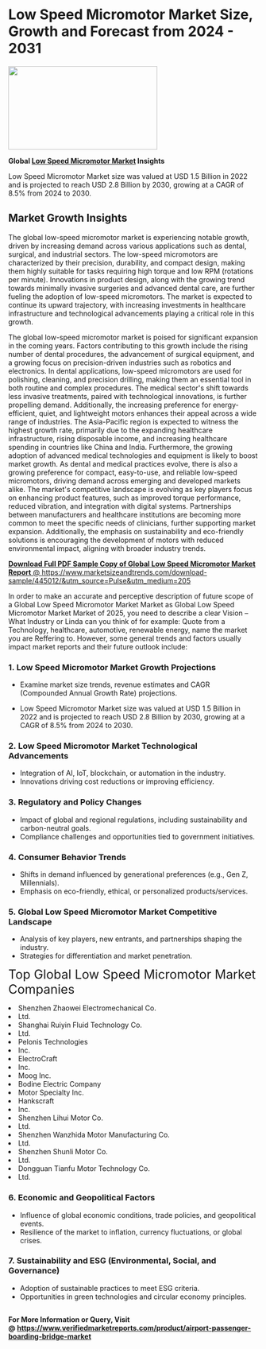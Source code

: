 <H1>Low Speed Micromotor Market Size, Growth and Forecast from 2024 - 2031</H1><img class="aligncenter size-medium wp-image-584254" src="https://thirdeyenews.in/wp-content/uploads/2024/09/Global-Market-Research-300x168.jpeg" alt="" width="300" height="168" /><p><strong>Global&nbsp;<a href="https://www.marketsizeandtrends.com/download-sample/445012/&amp;utm_source=Pulse&amp;utm_medium=205">Low Speed Micromotor Market</a> Insights</strong></p><p>Low Speed Micromotor Market size was valued at USD 1.5 Billion in 2022 and is projected to reach USD 2.8 Billion by 2030, growing at a CAGR of 8.5% from 2024 to 2030.</p><p><h2>Market Growth Insights</h2> <p>The global low-speed micromotor market is experiencing notable growth, driven by increasing demand across various applications such as dental, surgical, and industrial sectors. The low-speed micromotors are characterized by their precision, durability, and compact design, making them highly suitable for tasks requiring high torque and low RPM (rotations per minute). Innovations in product design, along with the growing trend towards minimally invasive surgeries and advanced dental care, are further fueling the adoption of low-speed micromotors. The market is expected to continue its upward trajectory, with increasing investments in healthcare infrastructure and technological advancements playing a critical role in this growth.</p> <p><a href="#"></a></p> <p>The global low-speed micromotor market is poised for significant expansion in the coming years. Factors contributing to this growth include the rising number of dental procedures, the advancement of surgical equipment, and a growing focus on precision-driven industries such as robotics and electronics. In dental applications, low-speed micromotors are used for polishing, cleaning, and precision drilling, making them an essential tool in both routine and complex procedures. The medical sector's shift towards less invasive treatments, paired with technological innovations, is further propelling demand. Additionally, the increasing preference for energy-efficient, quiet, and lightweight motors enhances their appeal across a wide range of industries. The Asia-Pacific region is expected to witness the highest growth rate, primarily due to the expanding healthcare infrastructure, rising disposable income, and increasing healthcare spending in countries like China and India. Furthermore, the growing adoption of advanced medical technologies and equipment is likely to boost market growth. As dental and medical practices evolve, there is also a growing preference for compact, easy-to-use, and reliable low-speed micromotors, driving demand across emerging and developed markets alike. The market's competitive landscape is evolving as key players focus on enhancing product features, such as improved torque performance, reduced vibration, and integration with digital systems. Partnerships between manufacturers and healthcare institutions are becoming more common to meet the specific needs of clinicians, further supporting market expansion. Additionally, the emphasis on sustainability and eco-friendly solutions is encouraging the development of motors with reduced environmental impact, aligning with broader industry trends. <p><a href="#"></p><p><span class=""><strong>Download Full PDF Sample Copy of Global Low Speed Micromotor Market Report</strong> @ <a href="https://www.marketsizeandtrends.com/download-sample/445012/&amp;utm_source=Pulse&amp;utm_medium=205" target="_blank">https://www.marketsizeandtrends.com/download-sample/445012/&amp;utm_source=Pulse&amp;utm_medium=205</a></span></p><p>In order to make an accurate and perceptive description of future scope of a Global&nbsp;Low Speed Micromotor Market Market as Global&nbsp;Low Speed Micromotor Market Market of 2025, you need to describe a clear Vision &ndash; What Industry or Linda can you think of for example: Quote from a Technology, healthcare, automotive, renewable energy, name the market you are Reffering to. However, some general trends and factors usually impact market reports and their future outlook include:</p><h3>1.&nbsp;<strong>Low Speed Micromotor Market Growth Projections</strong></h3><ul><li>Examine market size trends, revenue estimates and CAGR (Compounded Annual Growth Rate) projections.</li><li><p>Low Speed Micromotor Market size was valued at USD 1.5 Billion in 2022 and is projected to reach USD 2.8 Billion by 2030, growing at a CAGR of 8.5% from 2024 to 2030.</p></li></ul><h3>2.&nbsp;<strong>Low Speed Micromotor Market Technological Advancements</strong></h3><ul><li>Integration of AI, IoT, blockchain, or automation in the industry.</li><li>Innovations driving cost reductions or improving efficiency.</li></ul><h3>3.&nbsp;<strong>Regulatory and Policy Changes</strong></h3><ul><li>Impact of global and regional regulations, including sustainability and carbon-neutral goals.</li><li>Compliance challenges and opportunities tied to government initiatives.</li></ul><h3>4.&nbsp;<strong>Consumer Behavior Trends</strong></h3><ul><li>Shifts in demand influenced by generational preferences (e.g., Gen Z, Millennials).</li><li>Emphasis on eco-friendly, ethical, or personalized products/services.</li></ul><h3>5.&nbsp;<strong>Global Low Speed Micromotor Market Competitive Landscape</strong></h3><ul><li>Analysis of key players, new entrants, and partnerships shaping the industry.</li><li>Strategies for differentiation and market penetration.</li></ul><p data-pm-slice="1 1 []"><span style="color: inherit; font-family: inherit; font-size: 25px;">Top Global Low Speed Micromotor Market Companies</span></p><div class="" data-test-id=""><p><li>Shenzhen Zhaowei Electromechanical Co.</li><li> Ltd.</li><li> Shanghai Ruiyin Fluid Technology Co.</li><li> Ltd.</li><li> Pelonis Technologies</li><li> Inc.</li><li> ElectroCraft</li><li> Inc.</li><li> Moog Inc.</li><li> Bodine Electric Company</li><li> Motor Specialty Inc.</li><li> Hankscraft</li><li> Inc.</li><li> Shenzhen Lihui Motor Co.</li><li> Ltd.</li><li> Shenzhen Wanzhida Motor Manufacturing Co.</li><li> Ltd.</li><li> Shenzhen Shunli Motor Co.</li><li> Ltd.</li><li> Dongguan Tianfu Motor Technology Co.</li><li> Ltd.</li></p></div><h3>6.&nbsp;<strong>Economic and Geopolitical Factors</strong></h3><ul><li>Influence of global economic conditions, trade policies, and geopolitical events.</li><li>Resilience of the market to inflation, currency fluctuations, or global crises.</li></ul><h3>7.&nbsp;<strong>Sustainability and ESG (Environmental, Social, and Governance)</strong></h3><ul><li>Adoption of sustainable practices to meet ESG criteria.</li><li>Opportunities in green technologies and circular economy principles.</li></ul><h2><strong style="font-size: 14px;">For More Information or Query, Visit @&nbsp;</strong><a style="background-color: #ffffff; font-size: 14px;" href="https://www.marketsizeandtrends.com/report/low-speed-micromotor-market/" target="_blank">https://www.verifiedmarketreports.com/product/airport-passenger-boarding-bridge-market</a></h2>
